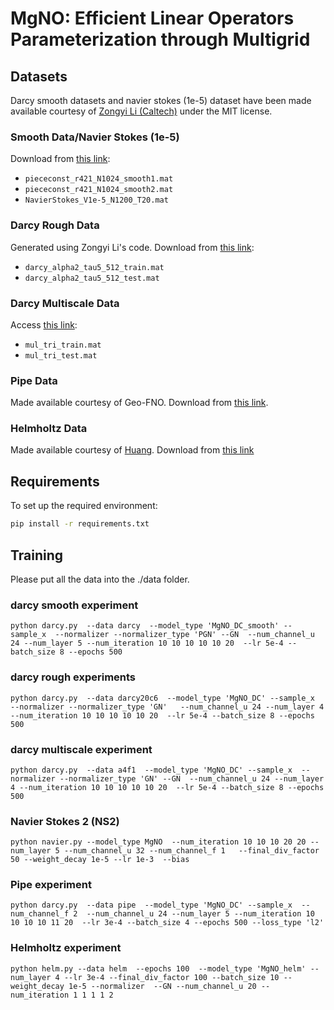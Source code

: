# MgNO: Efficient Linear Operators Parameterization through Multigrid

## Datasets
Darcy smooth datasets and navier stokes (1e-5) dataset have been made available courtesy of [Zongyi Li (Caltech)](https://github.com/zongyi-li/fourier_neural_operator) under the MIT license. 

### Smooth Data/Navier Stokes (1e-5)
Download from [this link](https://drive.google.com/drive/folders/1UnbQh2WWc6knEHbLn-ZaXrKUZhp7pjt-?usp=sharing):
- `piececonst_r421_N1024_smooth1.mat`
- `piececonst_r421_N1024_smooth2.mat`
- `NavierStokes_V1e-5_N1200_T20.mat`

### Darcy Rough Data
Generated using Zongyi Li's code. Download from [this link](https://drive.google.com/drive/folders/1q1dM9icEs5vC2i_1iDhpAXJvA45nI9qR?usp=sharing):
- `darcy_alpha2_tau5_512_train.mat`
- `darcy_alpha2_tau5_512_test.mat`

### Darcy Multiscale Data
Access [this link](https://drive.google.com/drive/folders/121oegG4FfxoaakFZDYk_JeWZc3snCRaF?usp=drive_link):
- `mul_tri_train.mat`
- `mul_tri_test.mat`

### Pipe Data
Made available courtesy of Geo-FNO. Download from [this link](https://drive.google.com/drive/folders/1YBuaoTdOSr_qzaow-G-iwvbUI7fiUzu8).

### Helmholtz Data
Made available courtesy of [Huang](https://github.com/Zhengyu-Huang/Operator-Learning).
Download from [this link](https://data.caltech.edu/records/fp3ds-kej20)

## Requirements
To set up the required environment:

```bash
pip install -r requirements.txt
```

##  Training
Please put all the data into the ./data folder.

### darcy smooth experiment 
```train
python darcy.py  --data darcy  --model_type 'MgNO_DC_smooth' --sample_x  --normalizer --normalizer_type 'PGN' --GN  --num_channel_u 24 --num_layer 5 --num_iteration 10 10 10 10 10 20  --lr 5e-4 --batch_size 8 --epochs 500

```

### darcy rough experiments 
```train
python darcy.py  --data darcy20c6  --model_type 'MgNO_DC' --sample_x  --normalizer --normalizer_type 'GN'   --num_channel_u 24 --num_layer 4 --num_iteration 10 10 10 10 10 20  --lr 5e-4 --batch_size 8 --epochs 500

```
  
### darcy multiscale experiment 
```train
python darcy.py  --data a4f1  --model_type 'MgNO_DC' --sample_x  --normalizer --normalizer_type 'GN' --GN  --num_channel_u 24 --num_layer 4 --num_iteration 10 10 10 10 10 20  --lr 5e-4 --batch_size 8 --epochs 500

```
### Navier Stokes 2 (NS2) 
```train
python navier.py --model_type MgNO  --num_iteration 10 10 10 20 20 --num_layer 5 --num_channel_u 32 --num_channel_f 1   --final_div_factor 50 --weight_decay 1e-5 --lr 1e-3  --bias

```
### Pipe experiment
```train
python darcy.py  --data pipe  --model_type 'MgNO_DC' --sample_x  --num_channel_f 2  --num_channel_u 24 --num_layer 5 --num_iteration 10 10 10 10 11 20  --lr 3e-4 --batch_size 4 --epochs 500 --loss_type 'l2'

```

### Helmholtz experiment
```train
python helm.py --data helm  --epochs 100  --model_type 'MgNO_helm' --num_layer 4 --lr 3e-4 --final_div_factor 100 --batch_size 10 --weight_decay 1e-5 --normalizer  --GN --num_channel_u 20 --num_iteration 1 1 1 1 2 

```


